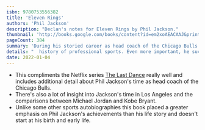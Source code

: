 ```yaml
---
isbn: 9780753556382
title: 'Eleven Rings'
authors: 'Phil Jackson'
description: "Declan's notes for Eleven Rings by Phil Jackson."
thumbnail: 'http://books.google.com/books/content?id=em2xoAEACAAJ&printsec=frontcover&img=1&zoom=5&source=gbs_api'
pageCount: 384
summary: 'During his storied career as head coach of the Chicago Bulls and Los Angeles Lakers, Phil Jackson won more championships than any coach in the'
details: "  history of professional sports. Even more important, he succeeded in never wavering from coaching his way, from a place of deep values. Jackson was tagged as the 'Zen master' half in jest by sportswriters, but the nickname speaks to an important truth: this is a coach who inspired, not goaded; who led by awakening and challenging the better angels of his players' nature, not their egos, fear, or greed. This is the story of a preacher's kid from North Dakota who grew up to be one of the most innovative leaders of our time. In his quest to reinvent himself, Jackson explored everything from humanistic psychology and Native American philosophy to Zen meditation. In the process, he developed a new approach to leadership based on freedom, authenticity, and selfless teamwork that turned the hyper-competitive world of professional sports on its head. In Eleven Rings, Jackson candidly describes how he: - Learned the secrets of mindfulness and team chemistry while playing for the champion New York Knicks in the 1970s - Managed Michael Jordan, the greatest player in the world, and got him to embrace selflessness, even if it meant losing a scoring title - Forged successful teams out of players of varying abilities by getting them to trust one another and perform in sync - Inspired Dennis Rodman and other 'uncoachable' personalities to devote themselves to something larger than themselves - Transformed Kobe Bryant from a rebellious teenager into a mature leader of a championship team. Eleven times, Jackson led his teams to the ultimate goal: the NBA championship six times with the Chicago Bulls and five times with the Los Angeles Lakers. We all know the legendary stars on those teams, or think we do. What Eleven Rings shows us, however, is that when it comes to the most important lessons, we don't know very much at all. This book is full of revelations: about fascinating personalities and their drive to win; about the wellsprings of motivation and competition at the highest levels; and about what it takes to bring out the best in ourselves and others."
date: 2022-01-04
---
```


- This compliments the Netflix series [The Last Dance](https://www.themoviedb.org/tv/79525-the-last-dance?language=en-GB) really well and includes additional detail about Phil Jackson's time as head coach of the Chicago Bulls.
- There's also a lot of insight into Jackson's time in Los Angeles and the comparisons between Michael Jordan and Kobe Bryant.
- Unlike some other sports autobiographies this book placed a greater emphasis on Phil Jackson's achievements than his life story and doesn't start at his birth and early life.
